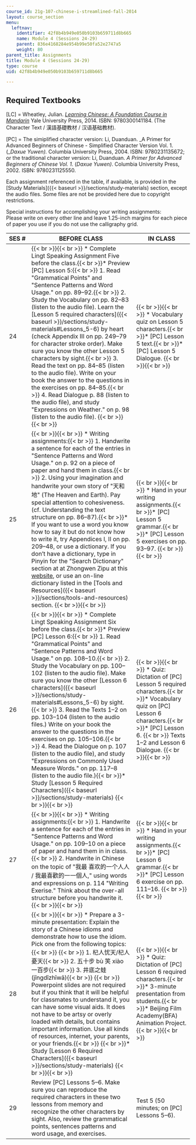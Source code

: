```yaml
---
course_id: 21g-107-chinese-i-streamlined-fall-2014
layout: course_section
menu:
  leftnav:
    identifier: 42f8b4b949e050b9103b659711d8b665
    name: Module 4 (Sessions 24-29)
    parent: 836e4168284e954b99e50fa52e2747a5
    weight: 80
parent_title: Assignments
title: Module 4 (Sessions 24-29)
type: course
uid: 42f8b4b949e050b9103b659711d8b665

---
```


Required Textbooks
------------------

\[LC\] = Wheatley, Julian. [_Learning Chinese: A Foundation Course in Mandarin_](/resources/res-21g-003-learning-chinese-a-foundation-course-in-mandarin-spring-2011) Yale University Press, 2014. ISBN: 9780300141184. (The Character Text / 漢語基礎教材 / 汉语基础教材).

\[PC\] = The simiplified character version: Li, Duanduan. _A Primer for Advanced Beginners of Chinese - Simplified Character Version Vol. 1. (__Daxue Yuwen)._ Columbia University Press, 2004. ISBN: 9780231135672; or the traditional character version: Li, Duanduan. _A Primer for Advanced Beginners of Chinese Vol. 1._ (_Daxue Yuwen)_. Columbia University Press, 2002. ISBN: 9780231125550.

Each assignment referenced in the table, if available, is provided in the [Study Materials]({{< baseurl >}}/sections/study-materials) section, except the audio files. Some files are not be provided here due to copyright restrictions.

Special instructions for accomplishing your writing assignments:  
Please write on every other line and leave 1.25-inch margins for each piece of paper you use if you do not use the calligraphy grid.

| SES # | BEFORE CLASS | IN CLASS |
| --- | --- | --- |
| 24 |  {{< br >}}{{< br >}} *   Complete Lingt Speaking Assignment Five before the class.{{< br >}}*   Preview \[PC\] Lesson 5:{{< br >}}    1.  Read "Grammatical Points" and "Sentence Patterns and Word Usage." on pp. 89–92.{{< br >}}    2.  Study the Vocabulary on pp. 82–83 (listen to the audio file). Learn the [Lesson 5 required characters]({{< baseurl >}}/sections/study-materials#Lessons_5-6) by heart (check Appendix III on pp. 249–79 for character stroke order). Make sure you know the other Lesson 5 characters by sight.{{< br >}}    3.  Read the text on pp. 84–85 (listen to the audio file). Write on your book the answer to the questions in the exercises on pp. 84–85.{{< br >}}    4.  Read Dialogue p. 88 (listen to the audio file), and study "Expressions on Weather." on p. 98 (listen to the audio file). {{< br >}}{{< br >}}  |  {{< br >}}{{< br >}} *   Vocabulary quiz on Lesson 5 characters.{{< br >}}*   \[PC\] Lesson 5 text.{{< br >}}*   \[PC\] Lesson 5 Dialogue. {{< br >}}{{< br >}}  |
| 25 |  {{< br >}}{{< br >}} *   Writing assignments:{{< br >}}    1.  Handwrite a sentence for each of the entries in "Sentence Patterns and Word Usage." on p. 92 on a piece of paper and hand them in class.{{< br >}}    2.  Using your imagination and handwrite your own story of "天和 地" (The Heaven and Earth). Pay special attention to cohesiveness. (cf. Understanding the text structure on pp. 86–87).{{< br >}}*   If you want to use a word you know how to say it but do not know how to write it, try Appendices I, II on pp. 209–48, or use a dictionary. If you don’t have a dictionary, type in Pinyin for the "Search Dictionary" section at at Zhongwen Zipu at this [website](http://zhongwen.com), or use an on-line dictionary listed in the [Tools and Resources]({{< baseurl >}}/sections/tools-and-resources) section. {{< br >}}{{< br >}}  |  {{< br >}}{{< br >}} *   Hand in your writing assignments.{{< br >}}*   \[PC\] Lesson 5 grammar.{{< br >}}*   \[PC\] Lesson 5 exercises on pp. 93–97. {{< br >}}{{< br >}}  |
| 26 |  {{< br >}}{{< br >}} *   Complete Lingt Speaking Assignment Six before the class.{{< br >}}*   Preview \[PC\] Lesson 6:{{< br >}}    1.  Read "Grammatical Points" and "Sentence Patterns and Word Usage." on pp. 108–10.{{< br >}}    2.  Study the Vocabulary on pp. 100–102 (listen to the audio file). Make sure you know the other [Lesson 6 characters]({{< baseurl >}}/sections/study-materials#Lessons_5-6) by sight.{{< br >}}    3.  Read the Texts 1–2 on pp. 103–104 (listen to the audio files.) Write on your book the answer to the questions in the exercises on pp. 105–106.{{< br >}}    4.  Read the Dialogue on p. 107 (listen to the audio file), and study "Expressions on Commonly Used Measure Words." on pp. 117–8 (listen to the audio file.){{< br >}}*   Study [Lesson 5 Required Characters]({{< baseurl >}}/sections/study-materials) {{< br >}}{{< br >}}  |  {{< br >}}{{< br >}} *   Quiz: Dictation of \[PC\] Lesson 5 required characters.{{< br >}}*   Vocabulary quiz on \[PC\] Lesson 6 characters.{{< br >}}*   \[PC\] Lesson 6.  {{< br >}}    Texts 1–2 and Lesson 6 Dialogue. {{< br >}}{{< br >}}  |
| 27 |  {{< br >}}{{< br >}} *   Writing assignments:{{< br >}}    1.  Handwrite a sentence for each of the entries in "Sentence Patterns and Word Usage." on pp. 109–10 on a piece of paper and hand them in in class.{{< br >}}    2.  Handwrite in Chinese on the topic of "我最 喜欢的⼀个⼈人 / 我最喜歡的⼀一個人," using words and expressions on p. 114 "Writing Exerise." Think about the over-all structure before you handwrite it. {{< br >}}{{< br >}}  |  {{< br >}}{{< br >}} *   Hand in your writing assignments.{{< br >}}*   \[PC\] Lesson 6 grammar.{{< br >}}*   \[PC\] Lesson 6 exercise on pp. 111–16. {{< br >}}{{< br >}}  |
| 28 |  {{< br >}}{{< br >}} *   Prepare a 3-minute presentation: Explain the story of a Chinese idioms and demonstrate how to use the idiom. Pick one from the following topics:{{< br >}}    {{< br >}}    1.  杞⼈忧天/杞人憂天{{< br >}}    2.  五⼗步 bù 笑 xiào 一百步{{< br >}}    3.  井底之蛙 (jǐngdǐzhīwā){{< br >}}    {{< br >}}    Powerpoint slides are not required but if you think that it will be helpful for classmates to understand it, you can have some visual aids. It does not have to be artsy or overly loaded with details, but contains important information. Use all kinds of resources, internet, your parents, or your friends.{{< br >}}    {{< br >}}*   Study [Lesson 6 Required Characters]({{< baseurl >}}/sections/study-materials) {{< br >}}{{< br >}}  |  {{< br >}}{{< br >}} *   Quiz: Dictation of \[PC\] Lesson 6 required characters.{{< br >}}*   3-minute presentation from students.{{< br >}}*   Beijing Film Academy(BFA) Animation Project. {{< br >}}{{< br >}}  |
| 29 | Review \[PC\] Lessons 5–6. Make sure you can reproduce the required characters in these two lessons from memory and recognize the other characters by sight. Also, review the grammatical points, sentences patterns and word usage, and exercises. | Test 5 (50 minutes; on \[PC\] Lessons 5–6).